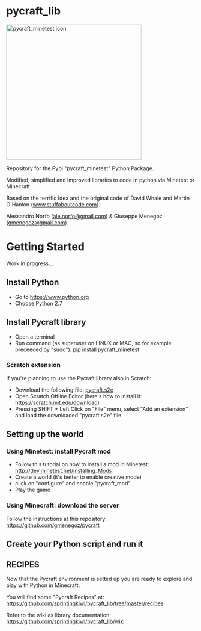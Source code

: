 # pycraft_lib
<img src="https://alessandronorfo.files.wordpress.com/2017/09/pycraft_minetest.png" alt="pycraft_minetest icon" height="360">

Repository for the Pypi "pycraft_minetest" Python Package.

Modified, simplified and improved libraries to code in python via Minetest or Minecraft.

Based on the terrific idea and the original code of David Whale and Martin O'Hanlon (www.stuffaboutcode.com).

Alessandro Norfo (ale.norfo@gmail.com) & Giuseppe Menegoz (gmenegoz@gmail.com).

# Getting Started
Work in progress...

## Install Python
* Go to https://www.python.org
* Choose Python 2.7

## Install Pycraft library
* Open a terminal
* Run command (as superuser on LINUX or MAC, so for example preceeded by "sudo"): pip install pycraft_minetest

### Scratch extension
If you're planning to use the Pycraft library also in Scratch:
* Download the following file: [pycraft.s2e](https://raw.githubusercontent.com/sprintingkiwi/pycraft_mod/master/pycraft.s2e)
* Open Scratch Offline Editor (here's how to install it: https://scratch.mit.edu/download)
* Pressing SHIFT + Left Click on "File" menu, select "Add an extension" and load the downloaded "pycraft.s2e" file.

## Setting up the world

### Using Minetest: install Pycraft mod
* Follow this tutorial on how to install a mod in Minetest: http://dev.minetest.net/Installing_Mods
* Create a world (it's better to enable creative mode)
* click on "configure" and enable "pycraft_mod"
* Play the game

### Using Minecraft: download the server
Follow the instructions at this repository: https://github.com/gmenegoz/pycraft

## Create your Python script and run it


## RECIPES
Now that the Pycraft environment is setted up you are ready to explore and play with Python in Minecraft. 

You will find some "Pycraft Recipes" at: https://github.com/sprintingkiwi/pycraft_lib/tree/master/recipes

Refer to the wiki as library documentation: https://github.com/sprintingkiwi/pycraft_lib/wiki
